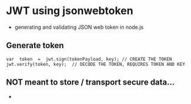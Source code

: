 # JWT using jsonwebtoken

* generating and validating JSON web token in node.js


## Generate token
`var  token  =  jwt.sign(tokenPayload, key); // CREATE THE TOKEN`  
`jwt.verify(token, key);  // DECODE THE TOKEN, REQUIRES TOKEN AND KEY`

## NOT meant to store / transport secure data...
*
